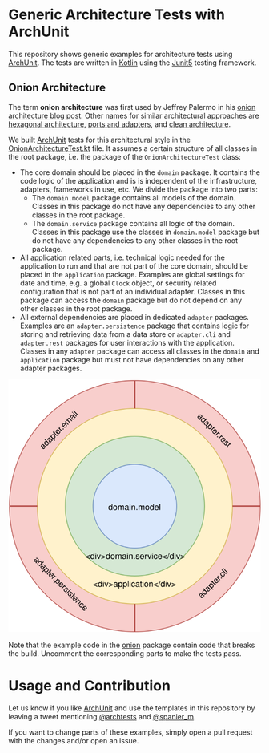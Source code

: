 # Generic Architecture Tests with ArchUnit

This repository shows generic examples for architecture tests using [ArchUnit].
The tests are written in [Kotlin] using the [Junit5] testing framework.


## Onion Architecture

The term **onion architecture** was first used by Jeffrey Palermo in his [onion architecture blog post](https://jeffreypalermo.com/2008/07/the-onion-architecture-part-1/).
Other names for similar architectural approaches are
  [hexagonal architecture](http://alistair.cockburn.us/Hexagonal+architecture),
  [ports and adapters](http://wiki.c2.com/?PortsAndAdaptersArchitecture), and
  [clean architecture](http://blog.cleancoder.com/uncle-bob/2012/08/13/the-clean-architecture.html).

We built [ArchUnit] tests for this architectural style in the [OnionArchitectureTest.kt](./src/test/kotlin/com/github/spanierm/archunitjunit5kotlin/ArchUnitJunit5KotlinApplicationTests.kt) file.
It assumes a certain structure of all classes in the root package, i.e. the package of the `OnionArchitectureTest` class:
* The core domain should be placed in the `domain` package.
  It contains the code logic of the application and is is independent of the infrastructure, adapters, frameworks in use, etc.
  We divide the package into two parts:
  * The `domain.model` package contains all models of the domain.
    Classes in this package do not have any dependencies to any other classes in the root package.
  * The `domain.service` package contains all logic of the domain.
    Classes in this package use the classes in `domain.model` package but do not have any dependencies to any other classes in the root package.
* All application related parts, i.e. technical logic needed for the application to run and that are not part of the core domain,
  should be placed in the `application` package.
  Examples are global settings for date and time, e.g. a global `Clock` object, or security related configuration that is not part of an individual adapter.
  Classes in this package can access the `domain` package but do not depend on any other classes in the root package.
* All external dependencies are placed in dedicated `adapter` packages.
  Examples are an `adapter.persistence` package that contains logic for storing and retrieving data from a data store
  or `adapter.cli` and `adapter.rest` packages for user interactions with the application.
  Classes in any `adapter` package can access all classes in the `domain` and `application` package
    but must not have dependencies on any other adapter packages.

<p align="center">
    <img src="./docs/onion-architecture.svg">
</p>

Note that the example code in the [onion](./src/main/kotlin/com/github/spanierm/archunitjunit5kotlin/onion) package contain code that breaks the build.
Uncomment the corresponding parts to make the tests pass.


# Usage and Contribution

Let us know if you like [ArchUnit] and use the templates in this repository by leaving a tweet mentioning [@archtests] and [@spanier_m].

If you want to change parts of these examples, simply open a pull request with the changes and/or open an issue.



[@archtests]: https://twitter.com/archtests
[@spanier_m]: https://twitter.com/spanier_m
[ArchUnit]: https://www.archunit.org/
[Junit5]: https://junit.org/junit5/
[Kotlin]: https://kotlinlang.org/
